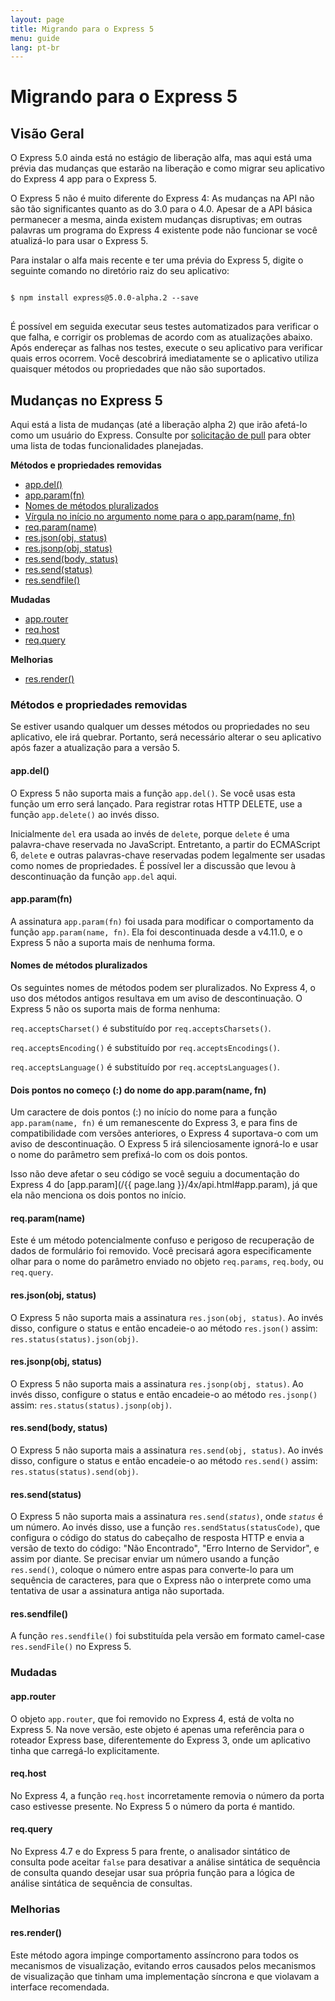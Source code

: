 ```yaml
---
layout: page
title: Migrando para o Express 5
menu: guide
lang: pt-br
---
```


# Migrando para o Express 5

<h2 id="overview">Visão Geral</h2>

O Express 5.0 ainda está no estágio de liberação alfa, mas aqui
está uma prévia das mudanças que estarão na liberação e como migrar
seu aplicativo do Express 4 app para o Express 5.

O Express 5 não é muito diferente do Express 4: As mudanças na
API não são tão significantes quanto as do 3.0 para o 4.0.  Apesar de
a API básica permanecer a mesma, ainda existem mudanças disruptivas;
em outras palavras um programa do Express 4 existente pode não
funcionar se você atualizá-lo para usar o Express 5.

Para instalar o alfa mais recente e ter uma prévia do Express
5, digite o seguinte comando no diretório raiz do seu aplicativo:

<pre>
<code class="language-sh" translate="no">
$ npm install express@5.0.0-alpha.2 --save
</code>
</pre>

É possível em seguida executar seus testes automatizados para
verificar o que falha, e corrigir os problemas de acordo com as
atualizações abaixo. Após endereçar as falhas nos testes, execute o
seu aplicativo para verificar quais erros ocorrem. Você descobrirá
imediatamente se o aplicativo utiliza quaisquer métodos ou
propriedades que não são suportados.

<h2 id="changes">Mudanças no Express 5</h2>

Aqui está a lista de mudanças (até a liberação alpha 2) que
irão afetá-lo como um usuário do Express.
Consulte por
[solicitação
de pull](https://github.com/strongloop/express/pull/2237) para obter uma lista de todas funcionalidades
planejadas.

**Métodos e propriedades removidas**

<ul class="doclist">
  <li><a href="#app.del">app.del()</a></li>
  <li><a href="#app.param">app.param(fn)</a></li>
  <li><a href="#plural">Nomes de métodos pluralizados</a></li>
  <li><a href="#leading">Vírgula no início no argumento nome para o  app.param(name, fn)</a></li>
  <li><a href="#req.param">req.param(name)</a></li>
  <li><a href="#res.json">res.json(obj, status)</a></li>
  <li><a href="#res.jsonp">res.jsonp(obj, status)</a></li>
  <li><a href="#res.send.body">res.send(body, status)</a></li>
  <li><a href="#res.send.status">res.send(status)</a></li>
  <li><a href="#res.sendfile">res.sendfile()</a></li>
</ul>

**Mudadas**

<ul class="doclist">
  <li><a href="#app.router">app.router</a></li>
  <li><a href="#req.host">req.host</a></li>
  <li><a href="#req.query">req.query</a></li>
</ul>

**Melhorias**

<ul class="doclist">
  <li><a href="#res.render">res.render()</a></li>
</ul>

<h3>Métodos e propriedades removidas</h3>

Se estiver usando qualquer um desses métodos ou propriedades
no seu aplicativo, ele irá quebrar. Portanto, será necessário alterar
o seu aplicativo após fazer a atualização para a versão 5.

<h4 id="app.del">app.del()</h4>

O Express 5 não suporta mais a função `app.del()`. Se
você usas esta função um erro será lançado. Para registrar rotas HTTP DELETE, use a função `app.delete()` ao invés disso.

Inicialmente `del` era usada ao invés de
`delete`, porque `delete` é uma
palavra-chave reservada no JavaScript. Entretanto, a partir do ECMAScript 6,
`delete` e outras palavras-chave reservadas podem
legalmente ser usadas como nomes de propriedades. É possível ler a
discussão que levou à descontinuação da função `app.del` aqui.

<h4 id="app.param">app.param(fn)</h4>

A assinatura `app.param(fn)` foi usada para
modificar o comportamento da função `app.param(name, fn)`. Ela
foi descontinuada desde a v4.11.0, e o Express 5 não a suporta mais de nenhuma forma.

<h4 id="plural">Nomes de métodos pluralizados</h4>

Os seguintes nomes de métodos podem ser pluralizados. No
Express 4, o uso dos métodos antigos resultava em um aviso de
descontinuação.  O Express 5 não os suporta mais de forma nenhuma:

`req.acceptsCharset()` é substituído por `req.acceptsCharsets()`.

`req.acceptsEncoding()` é substituído por `req.acceptsEncodings()`.

`req.acceptsLanguage()` é substituído por `req.acceptsLanguages()`.

<h4 id="leading">Dois pontos no começo (:) do nome do app.param(name, fn)</h4>

Um caractere de dois pontos (:) no início do nome para a função
`app.param(name, fn)` é um remanescente do Express
3, e para fins de compatibilidade com versões anteriores, o Express 4
suportava-o com um aviso de descontinuação. O Express 5 irá
silenciosamente ignorá-lo e usar o nome do parâmetro sem prefixá-lo
com os dois pontos.

Isso não deve afetar o seu código se você seguiu a documentação
do Express 4 do [app.param](/{{ page.lang }}/4x/api.html#app.param), já que ela não
menciona os dois pontos no início.

<h4 id="req.param">req.param(name)</h4>

Este é um método potencialmente confuso e perigoso de recuperação de dados de formulário foi removido. Você precisará agora especificamente olhar para o nome do parâmetro enviado no objeto `req.params`,
`req.body`, ou `req.query`.

<h4 id="res.json">res.json(obj, status)</h4>

O Express 5 não suporta mais a assinatura `res.json(obj, status)`. Ao
invés disso, configure o status e então encadeie-o ao método `res.json()` assim:
`res.status(status).json(obj)`.

<h4 id="res.jsonp">res.jsonp(obj, status)</h4>

O Express 5 não suporta mais a assinatura `res.jsonp(obj, status)`. Ao invés disso, configure o status e então encadeie-o ao método
`res.jsonp()` assim: `res.status(status).jsonp(obj)`.

<h4 id="res.send.body">res.send(body, status)</h4>

O Express 5 não suporta mais a assinatura `res.send(obj, status)`. Ao invés disso, configure o status e então encadeie-o ao método
`res.send()` assim: `res.status(status).send(obj)`.

<h4 id="res.send.status">res.send(status)</h4>

O Express 5 não suporta mais a assinatura <code>res.send(<em>status</em>)</code>, onde *`status`*
é um número. Ao invés disso, use a função
`res.sendStatus(statusCode)`, que configura o código
do status do cabeçalho de resposta HTTP  e envia a versão de texto do
código: "Não Encontrado", "Erro Interno de Servidor", e assim por
diante.
Se precisar enviar um número usando a função
`res.send()`, coloque o número entre aspas para
converte-lo para um sequência de caracteres, para que o Express não o
interprete como uma tentativa de usar a assinatura antiga não
suportada.

<h4 id="res.sendfile">res.sendfile()</h4>

A função `res.sendfile()` foi substituída pela
versão em formato camel-case `res.sendFile()` no
Express 5.

<h3>Mudadas</h3>

<h4 id="app.router">app.router</h4>

O objeto `app.router`, que foi removido no
Express 4, está de volta no Express 5. Na nove versão, este objeto é
apenas uma referência para o roteador Express base, diferentemente do
Express 3, onde um aplicativo tinha que carregá-lo explicitamente.

<h4 id="req.host">req.host</h4>

No Express 4, a função `req.host`
incorretamente removia o número da porta caso estivesse presente. No
Express 5 o número da porta é mantido.

<h4 id="req.query">req.query</h4>

No Express 4.7 e do Express 5 para frente, o analisador
sintático de consulta pode aceitar `false` para
desativar  a análise sintática de sequência de consulta quando desejar
usar sua própria função para a lógica de análise sintática de
sequência de consultas.

<h3>Melhorias</h3>

<h4 id="res.render">res.render()</h4>

Este método agora impinge comportamento assíncrono  para todos
os mecanismos de visualização, evitando erros causados pelos
mecanismos de visualização que tinham uma implementação síncrona e
que violavam a interface recomendada.

